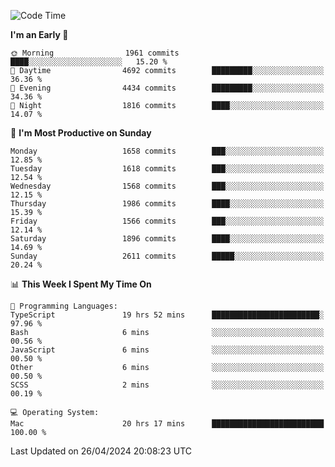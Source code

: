 <!--START_SECTION:waka-->
![Code Time](http://img.shields.io/badge/Code%20Time-3%2C902%20hrs%204%20mins-blue)

**I'm an Early 🐤** 

```text
🌞 Morning                1961 commits        ████░░░░░░░░░░░░░░░░░░░░░   15.20 % 
🌆 Daytime                4692 commits        █████████░░░░░░░░░░░░░░░░   36.36 % 
🌃 Evening                4434 commits        █████████░░░░░░░░░░░░░░░░   34.36 % 
🌙 Night                  1816 commits        ████░░░░░░░░░░░░░░░░░░░░░   14.07 % 
```
📅 **I'm Most Productive on Sunday** 

```text
Monday                   1658 commits        ███░░░░░░░░░░░░░░░░░░░░░░   12.85 % 
Tuesday                  1618 commits        ███░░░░░░░░░░░░░░░░░░░░░░   12.54 % 
Wednesday                1568 commits        ███░░░░░░░░░░░░░░░░░░░░░░   12.15 % 
Thursday                 1986 commits        ████░░░░░░░░░░░░░░░░░░░░░   15.39 % 
Friday                   1566 commits        ███░░░░░░░░░░░░░░░░░░░░░░   12.14 % 
Saturday                 1896 commits        ████░░░░░░░░░░░░░░░░░░░░░   14.69 % 
Sunday                   2611 commits        █████░░░░░░░░░░░░░░░░░░░░   20.24 % 
```


📊 **This Week I Spent My Time On** 

```text
💬 Programming Languages: 
TypeScript               19 hrs 52 mins      ████████████████████████░   97.96 % 
Bash                     6 mins              ░░░░░░░░░░░░░░░░░░░░░░░░░   00.56 % 
JavaScript               6 mins              ░░░░░░░░░░░░░░░░░░░░░░░░░   00.50 % 
Other                    6 mins              ░░░░░░░░░░░░░░░░░░░░░░░░░   00.50 % 
SCSS                     2 mins              ░░░░░░░░░░░░░░░░░░░░░░░░░   00.19 % 

💻 Operating System: 
Mac                      20 hrs 17 mins      █████████████████████████   100.00 % 
```


 Last Updated on 26/04/2024 20:08:23 UTC
<!--END_SECTION:waka-->
